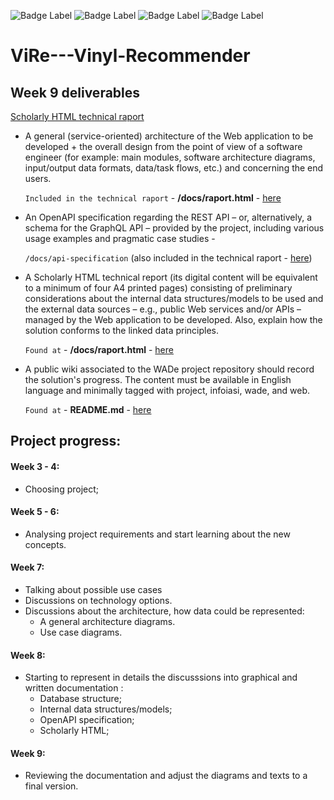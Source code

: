 ![Badge Label](https://img.shields.io/badge/project-green) ![Badge Label](https://img.shields.io/badge/infoiasi-orange) ![Badge Label](https://img.shields.io/badge/wade-blue) ![Badge Label](https://img.shields.io/badge/web-yello)
# ViRe---Vinyl-Recommender



## Week 9 deliverables
[Scholarly HTML technical raport](https://andreihaivas6.github.io/ViRe---Vinyl-Recommender/docs/raport.html)
* A general (service-oriented) architecture of the Web application to be developed + the overall design from the point of view of a software engineer (for example: main modules, software architecture diagrams, input/output data formats, data/task flows, etc.) and concerning the end users.
	
	`Included in the technical raport` - **/docs/raport.html** - [here](https://andreihaivas6.github.io/ViRe---Vinyl-Recommender/docs/raport.html#architecture)
* An OpenAPI specification regarding the REST API – or, alternatively, a schema for the GraphQL API – provided by the project, including various usage examples and pragmatic case studies - 
	
	`/docs/api-specification` (also included in the technical raport - [here](https://andreihaivas6.github.io/ViRe---Vinyl-Recommender/docs/raport.html#openapi))
* A Scholarly HTML technical report (its digital content will be equivalent to a minimum of four A4 printed pages) consisting of preliminary considerations about the internal data structures/models to be used and the external data sources – e.g., public Web services and/or APIs – managed by the Web application to be developed. Also, explain how the solution conforms to the linked data principles.

	`Found at` - **/docs/raport.html** - [here](https://andreihaivas6.github.io/ViRe---Vinyl-Recommender/docs/raport.html)
* A public wiki associated to the WADe project repository should record the solution's progress. The content must be available in English language and minimally tagged with project, infoiasi, wade, and web.

	`Found at` - **README.md** - [here](https://andreihaivas6.github.io/ViRe---Vinyl-Recommender/#project-progress)

## Project progress:

#### Week 3 - 4: 
* Choosing project; 
#### Week 5 - 6: 
* Analysing project requirements and start learning about the new concepts.

#### Week 7:
* Talking about possible use cases
* Discussions on technology options.
* Discussions about the architecture, how data could be represented:
    * A general architecture diagrams.
    * Use case diagrams.

#### Week 8:
* Starting to represent in details the discusssions into graphical and written documentation :
    * Database structure;
    * Internal data structures/models;
    * OpenAPI specification;
    * Scholarly HTML;

#### Week 9:
* Reviewing the documentation and adjust the diagrams and texts to a final version.